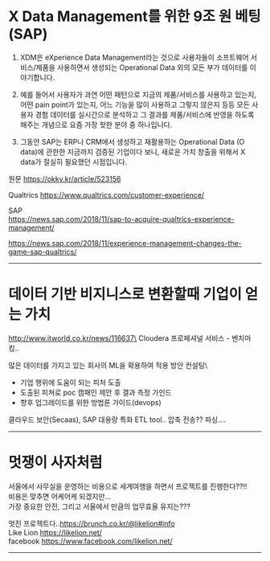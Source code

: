 

# X Data Management를 위한 9조 원 베팅(SAP)


1. XDM은 eXperience Data Management라는 것으로 사용자들이 소프트웨어 서비스/제품을 사용하면서 생성되는 Operational Data 외의 모든 부가 데이터를 이야기합니다.


2. 예를 들어서 사용자가 과연 어떤 패턴으로 지금의 제품/서비스를 사용하고 있는지, 어떤 pain point가 있는지, 어느 기능을 많이 사용하고 그렇지 않은지 등등 모든 사용자 경험 데이터를 실시간으로 분석하고 그 결과를 제품/서비스에 반영을 하도록 해주는 개념으로 요즘 가장 핫한 분야 중 하나입니다.


3. 그동안 SAP는 ERP나 CRM에서 생성하고 재활용하는 Operational Data (O data)에 관한한 지금까지 검증된 기업이다 보니, 새로운 가치 창출을 위해서 X data가 절실히 필요했던 시점입니다.

원문 https://okky.kr/article/523156

Qualtrics https://www.qualtrics.com/customer-experience/

SAP \
https://news.sap.com/2018/11/sap-to-acquire-qualtrics-experience-management/

https://news.sap.com/2018/11/experience-management-changes-the-game-sap-qualtrics/

---
# 데이터 기반 비지니스로 변환할때 기업이 얻는 가치

http://www.itworld.co.kr/news/116637\
Cloudera 프로페셔널 서비스 - 벤치마킹..

많은 데이터를 가지고 있는 회사의 ML을 확용하여 적용 방안 컨설팅\
- 기업 행위에 도움이 되는 피처 도출
- 도출된 피쳐로 poc 캠패인 제안 후 결과 측정 가인드
- 향후 업그레이드를 위한 방법론 가이드(devops)

클라우드 보안(Secaas),
SAP 대용량 특화 ETL tool..
압축 전송?? 파싱....

---
# 멋쟁이 사자처럼

서울에서 사무실을 운영하는 비용으로 세계여행을 하면서 프로젝트를 진행한다??!!\
비용은 맞추면 어케어케 되겠지만...\
가장 중요한 안전, 그리고 서울에서 만큼의 업무효율 유지는???

멋진 프로젝트다..https://brunch.co.kr/@likelion#info \
Like Lion https://likelion.net/ \
facebook https://www.facebook.com/likelion.net/

---

